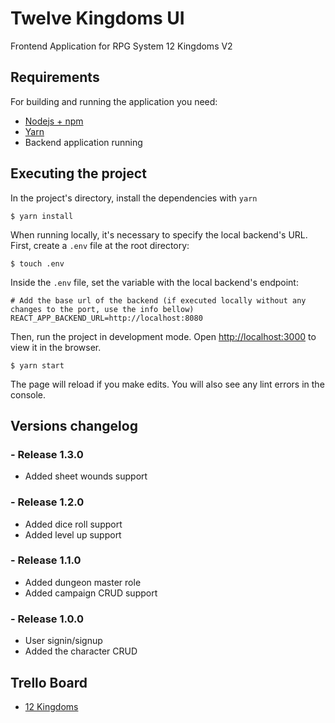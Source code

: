 # Twelve Kingdoms UI

Frontend Application for RPG System 12 Kingdoms V2

## Requirements

For building and running the application you need:

- [Nodejs + npm](https://nodejs.org/)
- [Yarn](https://yarnpkg.com/)
- Backend application running

## Executing the project

In the project's directory, install the dependencies with `yarn`

```shell
$ yarn install
```

When running locally, it's necessary to specify the local backend's URL.\
First, create a `.env` file at the root directory:

```shell
$ touch .env
```

Inside the `.env` file, set the variable with the local backend's endpoint:

```shell
# Add the base url of the backend (if executed locally without any changes to the port, use the info bellow)
REACT_APP_BACKEND_URL=http://localhost:8080
```

Then, run the project in development mode. Open [http://localhost:3000](http://localhost:3000) to view it in the browser.

```shell
$ yarn start
```

The page will reload if you make edits. You will also see any lint errors in the console.

## Versions changelog

### - Release 1.3.0

- Added sheet wounds support

### - Release 1.2.0

- Added dice roll support
- Added level up support

### - Release 1.1.0

- Added dungeon master role
- Added campaign CRUD support

### - Release 1.0.0

- User signin/signup
- Added the character CRUD

## Trello Board

- [12 Kingdoms](https://trello.com/b/wKoZUTPq/12-reinos-v2)
